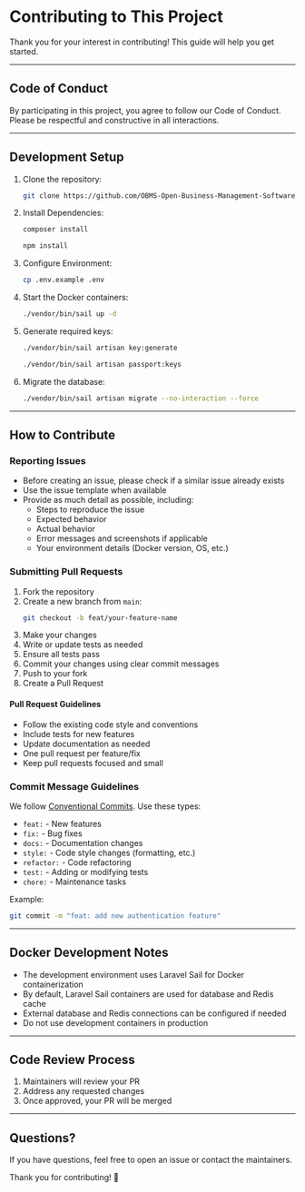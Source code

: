 # Contributing to This Project

Thank you for your interest in contributing! This guide will help you get started.

---

## Code of Conduct

By participating in this project, you agree to follow our Code of Conduct. Please be respectful and constructive in all interactions.

---

## Development Setup

1. Clone the repository:  
    ```bash
    git clone https://github.com/OBMS-Open-Business-Management-Software/core.git
    ```

2. Install Dependencies:  
    ```bash
    composer install
    ```  
    ```bash
    npm install
    ```

3. Configure Environment:  
    ```bash
    cp .env.example .env
    ```

4. Start the Docker containers:  
    ```bash
    ./vendor/bin/sail up -d
    ```

5. Generate required keys:  
    ```bash
    ./vendor/bin/sail artisan key:generate
    ```  
    ```bash
    ./vendor/bin/sail artisan passport:keys
    ```

6. Migrate the database:  
    ```bash
    ./vendor/bin/sail artisan migrate --no-interaction --force
    ```

---

## How to Contribute

### Reporting Issues

- Before creating an issue, please check if a similar issue already exists
- Use the issue template when available
- Provide as much detail as possible, including:
    - Steps to reproduce the issue
    - Expected behavior
    - Actual behavior
    - Error messages and screenshots if applicable
    - Your environment details (Docker version, OS, etc.)

### Submitting Pull Requests

1. Fork the repository
2. Create a new branch from `main`:  
    ```bash
    git checkout -b feat/your-feature-name
    ```
3. Make your changes
4. Write or update tests as needed
5. Ensure all tests pass
6. Commit your changes using clear commit messages
7. Push to your fork
8. Create a Pull Request

#### Pull Request Guidelines

- Follow the existing code style and conventions
- Include tests for new features
- Update documentation as needed
- One pull request per feature/fix
- Keep pull requests focused and small

### Commit Message Guidelines

We follow [Conventional Commits](https://www.conventionalcommits.org/). Use these types:

- `feat:` - New features
- `fix:` - Bug fixes
- `docs:` - Documentation changes
- `style:` - Code style changes (formatting, etc.)
- `refactor:` - Code refactoring
- `test:` - Adding or modifying tests
- `chore:` - Maintenance tasks

Example:
```bash
git commit -m "feat: add new authentication feature"
```

---

## Docker Development Notes

- The development environment uses Laravel Sail for Docker containerization
- By default, Laravel Sail containers are used for database and Redis cache
- External database and Redis connections can be configured if needed
- Do not use development containers in production

---

## Code Review Process

1. Maintainers will review your PR
2. Address any requested changes
3. Once approved, your PR will be merged

---

## Questions?

If you have questions, feel free to open an issue or contact the maintainers.

Thank you for contributing! 🎉 